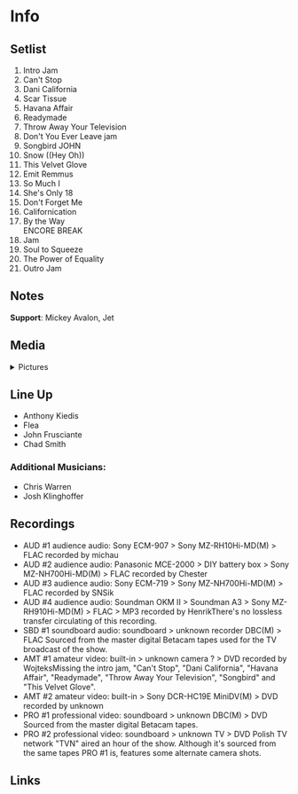 # Info

## Setlist

1. Intro Jam
2. Can't Stop
3. Dani California
4. Scar Tissue
5. Havana Affair
6. Readymade
7. Throw Away Your Television
8. Don't You Ever Leave jam
9. Songbird JOHN
10. Snow ((Hey Oh))
11. This Velvet Glove
12. Emit Remmus
13. So Much I
14. She's Only 18
15. Don't Forget Me
16. Californication
17. By the Way
<br> ENCORE BREAK
18. Jam
19. Soul to Squeeze
20. The Power of Equality
21. Outro Jam

## Notes

**Support**: Mickey Avalon, Jet

## Media 

<details>
  <summary>Pictures</summary>
  <!--<img alt="Setlist" title="Setlist" src="_.jpg" height="200" />
  <img alt="Ticket" title="Ticket" src="_.jpg" height="200" />
  <img alt="Flyer" title="Flyer" src="_.jpg" height="200" />
  <img alt="Clipping" title="Clipping" src="_.jpg" height="200" />-->
</details>

## Line Up

* Anthony Kiedis
* Flea
* John Frusciante
* Chad Smith

### Additional Musicians:

* Chris Warren  
* Josh Klinghoffer

## Recordings

* AUD #1 audience audio: Sony ECM-907 > Sony MZ-RH10Hi-MD(M) > FLAC recorded by michau  
* AUD #2 audience audio: Panasonic MCE-2000 > DIY battery box > Sony MZ-NH700Hi-MD(M) > FLAC recorded by Chester  
* AUD #3 audience audio: Sony ECM-719 > Sony MZ-NH700Hi-MD(M) > FLAC recorded by SNSik  
* AUD #4 audience audio: Soundman OKM II > Soundman A3 > Sony MZ-RH910Hi-MD(M) > FLAC > MP3 recorded by HenrikThere's no lossless transfer circulating of this recording.
* SBD #1 soundboard audio: soundboard > unknown recorder DBC(M) > FLAC Sourced from the master digital Betacam tapes used for the TV broadcast of the show.
* AMT #1 amateur video: built-in > unknown camera ? > DVD recorded by WojteksMissing the intro jam, "Can't Stop", "Dani California", "Havana Affair", "Readymade", "Throw Away Your Television", "Songbird" and "This Velvet Glove". 
* AMT #2 amateur video: built-in > Sony DCR-HC19E MiniDV(M) > DVD recorded by unknown 
* PRO #1 professional video: soundboard > unknown DBC(M) > DVD Sourced from the master digital Betacam tapes. 
* PRO #2 professional video: soundboard > unknown TV > DVD Polish TV network "TVN" aired an hour of the show. Although it's sourced from the same tapes PRO #1 is, features some alternate camera shots.

## Links
